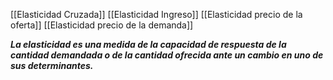 [[Elasticidad Cruzada]]
[[Elasticidad Ingreso]]
[[Elasticidad precio de la oferta]]
[[Elasticidad precio de la demanda]]

***La elasticidad es una medida de la capacidad de respuesta de la cantidad demandada o de la cantidad ofrecida ante un cambio en uno de sus determinantes.***
